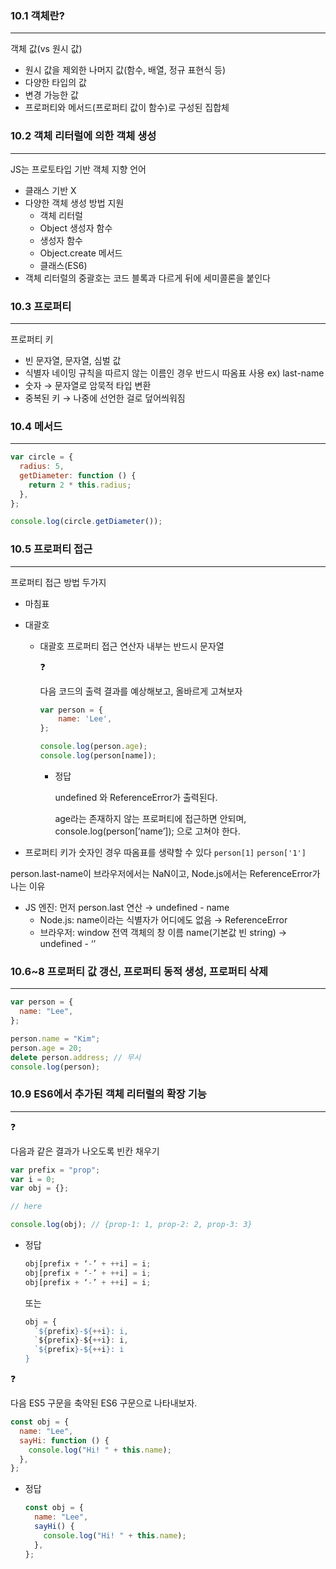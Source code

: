 ### 10.1 객체란?

---

객체 값(vs 원시 값)

- 원시 값을 제외한 나머지 값(함수, 배열, 정규 표현식 등)
- 다양한 타입의 값
- 변경 가능한 값
- 프로퍼티와 메서드(프로퍼티 값이 함수)로 구성된 집합체

### 10.2 객체 리터럴에 의한 객체 생성

---

JS는 프로토타입 기반 객체 지향 언어

- 클래스 기반 X
- 다양한 객체 생성 방법 지원
  - 객체 리터럴
  - Object 생성자 함수
  - 생성자 함수
  - Object.create 메서드
  - 클래스(ES6)
- 객체 리터럴의 중괄호는 코드 블록과 다르게 뒤에 세미콜론을 붙인다

### 10.3 프로퍼티

---

프로퍼티 키

- 빈 문자열, 문자열, 심벌 값
- 식별자 네이밍 규칙을 따르지 않는 이름인 경우 반드시 따옴표 사용 ex) last-name
- 숫자 → 문자열로 암묵적 타입 변환
- 중복된 키 → 나중에 선언한 걸로 덮어씌워짐

### 10.4 메서드

---

```jsx
var circle = {
  radius: 5,
  getDiameter: function () {
    return 2 * this.radius;
  },
};

console.log(circle.getDiameter());
```

### 10.5 프로퍼티 접근

---

프로퍼티 접근 방법 두가지

- 마침표
- 대괄호
  - 대괄호 프로퍼티 접근 연산자 내부는 반드시 문자열
    <aside>
    ❓
    
    다음 코드의 출력 결과를 예상해보고, 올바르게 고쳐보자
    
    ```jsx
    var person = {
    	name: 'Lee',
    };
    
    console.log(person.age);
    console.log(person[name]);
    ```
    
    - 정답
        
        undefined 와 ReferenceError가 출력된다.
        
        age라는 존재하지 않는 프로퍼티에 접근하면 안되며, console.log(person[’name’]); 으로 고쳐야 한다.
        
    </aside>

- 프로퍼티 키가 숫자인 경우 따옴표를 생략할 수 있다 `person[1]` `person['1']`

person.last-name이 브라우저에서는 NaN이고, Node.js에서는 ReferenceError가 나는 이유

- JS 엔진: 먼저 person.last 연산 → undefined - name
  - Node.js: name이라는 식별자가 어디에도 없음 → ReferenceError
  - 브라우저: window 전역 객체의 창 이름 name(기본값 빈 string) → undefined - ‘’

### 10.6~8 프로퍼티 값 갱신, 프로퍼티 동적 생성, 프로퍼티 삭제

---

```jsx
var person = {
  name: "Lee",
};

person.name = "Kim";
person.age = 20;
delete person.address; // 무시
console.log(person);
```

### 10.9 ES6에서 추가된 객체 리터럴의 확장 기능

---

<aside>
❓

다음과 같은 결과가 나오도록 빈칸 채우기

```jsx
var prefix = "prop";
var i = 0;
var obj = {};

// here

console.log(obj); // {prop-1: 1, prop-2: 2, prop-3: 3}
```

- 정답
  ```jsx
  obj[prefix + ‘-’ + ++i] = i;
  obj[prefix + ‘-’ + ++i] = i;
  obj[prefix + ‘-’ + ++i] = i;
  ```
  또는
  ```jsx
  obj = {
    `${prefix}-${++i}: i,
    `${prefix}-${++i}: i,
    `${prefix}-${++i}: i
  }
  ```

</aside>

<aside>
❓

다음 ES5 구문을 축약된 ES6 구문으로 나타내보자.

```jsx
const obj = {
  name: "Lee",
  sayHi: function () {
    console.log("Hi! " + this.name);
  },
};
```

- 정답
  ```jsx
  const obj = {
    name: "Lee",
    sayHi() {
      console.log("Hi! " + this.name);
    },
  };
  ```

</aside>
